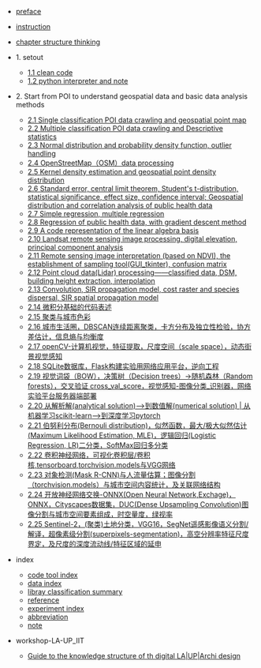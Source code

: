* [preface](./markdown/preface.md)
* [instruction](./markdown/instruction.md)
* [chapter structure thinking](./markdown/structure_chapters.md)
* 1\. setout
    * [1.1 clean code](./markdown/cleanCode.md)
    * [1.2 python interpreter and note](./markdown/pythonInterpreterAndNote.md)
* 2\. Start from POI to understand geospatial data and basic data analysis methods 
    * [2.1 Single classification POI data crawling and geospatial point map](./notebook_code/BaiduMapPOI_collection_singleClassification.md)
    * [2.2 Multiple classification POI data crawling and Descriptive statistics](./notebook_code/BaiduMapPOI_collection_multipleClassification.md) 
    * [2.3 Normal distribution and probability density function, outlier handling](./notebook_code/normalDis_PDF_outliers.md)
    * [2.4 OpenStreetMap（OSM）data processing](./notebook_code/OSM_dataProcessing.md)
    * [2.5 Kernel density estimation and geospatial point density distribution](./notebook_code/kde.md)
    * [2.6 Standard error, central limit theorem, Student's t-distribution, statistical significance, effect size, confidence interval; Geospatial distribution and correlation analysis of public health data](./notebook_code/correlation.md)
    * [2.7 Simple regression, multiple regression](./notebook_code/regression.md)
    * [2.8 Regression of public health data, with gradient descent method](./notebook_code/regression_publicHeath_grad.md)
    * [2.9 A code representation of the linear algebra basis](./notebook_code/linear_algebra.md)
    * [2.10 Landsat remote sensing image processing, digital elevation, principal component analysis](./notebook_code/landsat_pca.md)
    * [2.11 Remote sensing image interpretation (based on NDVI), the establishment of sampling tool(GUI_tkinter), confusion matrix](./notebook_code/interpretation_GUI.md)
    * [2.12 Point cloud data(Lidar) processing——classified data, DSM, building height extraction, interpolation](./notebook_code/lidarData.md)
    * [2.13 Convolution, SIR propagation model,  cost raster and species dispersal, SIR spatial propagation model](./notebook_code/convolution_SIR.md)
    * [2.14 微积分基础的代码表述](./notebook_code/calculus_code_graph.md)
    * [2.15 聚类与城市色彩](./notebook_code/clustering_cityColor.md)
    * [2.16 城市生活圈，DBSCAN连续距离聚类，卡方分布及独立性检验，协方差估计，信息熵与均衡度](./notebook_code/urban_lifeCircle.md)
    * [2.17 openCV-计算机视觉，特征提取，尺度空间（scale space），动态街景视觉感知](./notebook_code/openCV.md)
    * [2.18 SQLite数据库，Flask构建实验用网络应用平台，逆向工程](./notebook_code/sqlite.md)
    * [2.19 视觉词袋（BOW），决策树（Decision trees）->随机森林（Random forests），交叉验证 cross_val_score，视觉感知-图像分类_识别器，网络实验平台服务器端部署](./notebook_code/bow_decisionTrees.md)
    * [2.20 从解析解(analytical solution)-->到数值解(numerical solution) | 从机器学习scikit-learn-->到深度学习pytorch](./notebook_code/pytorch.md)
    * [2.21 伯努利分布(Bernouli distribution)，似然函数，最大/极大似然估计(Maximum Likelihood Estimation, MLE)，逻辑回归(Logistic Regression, LR)二分类，SoftMax回归多分类](./notebook_code/softmax.md)
    * [2.22 卷积神经网络，可视化卷积层/卷积核,tensorboard,torchvision.models与VGG网络](./notebook_code/CNN.md)
    * [2.23 对象检测(Mask R-CNN)与人流量估算；图像分割（torchvision.models）与城市空间内容统计，及关联网络结构](./notebook_code/R_CNN.md)
    * [2.24 开放神经网络交换-ONNX(Open Neural Network,Exchage)，ONNX，Cityscapes数据集，DUC(Dense Upsampling Convolution)图像分割与城市空间要素组成，时空量度，绿视率](./notebook_code/DUC.md)
    * [2.25 Sentinel-2，(聚类)土地分类，VGG16，SegNet遥感影像语义分割/解译，超像素级分割(superpixels-segmentation)，高空分辨率特征尺度界定，及尺度的深度流动线/特征区域的延申](./notebook_code/segnet.md)

* index
    * [code tool index](./markdown/codeToolIdx.md)
    * [data index](./markdown/dataIdx.md)
    * [libray classification summary](./markdown/libraryClassiSummary.md)
    * [reference](./markdown/reference.md)
    * [experiment index](./markdown/experimentIdx.md)
    * [abbreviation](./markdown/abbreviation.md)
    * [note](./markdown/note.md)

* workshop-LA-UP_IIT
    * [Guide to the knowledge structure of th digital LA|UP|Archi design](./workshop-LA-UP_IIT/guide.md)
    


